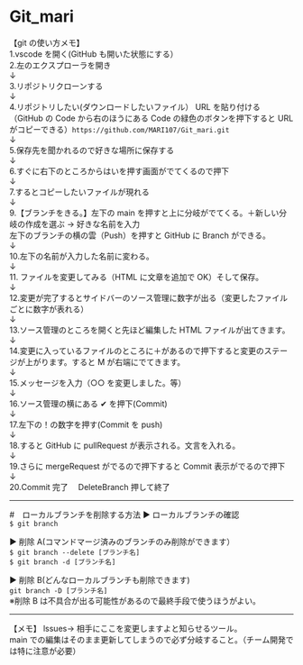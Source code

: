 # Git_mari

【git の使い方メモ】<br>
1.vscode を開く(GitHub も開いた状態にする）<br> 2.左のエクスプローラを開き<br>
↓<br> 3.リポジトリクローンする<br>
↓<br> 4.リポジトリしたい(ダウンロードしたいファイル） URL を貼り付ける（GitHub の Code から右のほうにある Code の緑色のボタンを押下すると URL がコピーできる）`https://github.com/MARI107/Git_mari.git`<br>
↓<br> 5.保存先を聞かれるので好きな場所に保存する<br>
↓<br> 6.すぐに右下のところからはいを押す画面がでてくるので押下<br>
↓<br> 7.するとコピーしたいファイルが現れる<br>
↓<br> 9.【ブランチをきる。】左下の main を押すと上に分岐がでてくる。＋新しい分岐の作成を選ぶ → 好きな名前を入力<br>
左下のブランチの横の雲（Push）を押すと GitHub に Branch ができる。<br>
↓<br> 10.左下の名前が入力した名前に変わる。<br>
↓<br> 11. ファイルを変更してみる（HTML に文章を追加で OK）そして保存。<br>
↓<br> 12.変更が完了するとサイドバーのソース管理に数字が出る（変更したファイルごとに数字が表れる）<br>
↓<br> 13.ソース管理のところを開くと先ほど編集した HTML ファイルが出てきます。<br>
↓<br> 14.変更に入っているファイルのところに＋があるので押下すると変更のステージが上がります。すると M が右端にでてきます。<br>
↓<br> 15.メッセージを入力（○○ を変更しました。等）<br>
↓<br> 16.ソース管理の横にある ✔ を押下(Commit)<br>
↓<br> 17.左下の！の数字を押す(Commit を push)<br>
↓<br> 18.すると GitHub に pullRequest が表示される。文言を入れる。<br>
↓<br> 19.さらに mergeRequest がでるので押下すると Commit 表示がでるので押下<br>
↓<br>
20.Commit 完了　 DeleteBranch 押して終了<br>

---

#　ローカルブランチを削除する方法
▶ ローカルブランチの確認<br>
`$ git branch `<br>

▶ 削除 A(コマンドマージ済みのブランチのみ削除ができます）<br>
`$ git branch --delete [ブランチ名]`<br>
`$ git branch -d [ブランチ名]`<br>

▶ 削除 B(どんなローカルブランチも削除できます)<br>
`git branch -D [ブランチ名]`<br>
※削除 B は不具合が出る可能性があるので最終手段で使うほうがよい。

---

【メモ】
lssues→ 相手にここを変更しますよと知らせるツール。<br>
main での編集はそのまま更新してしまうので必ず分岐すること。（チーム開発では特に注意が必要）
